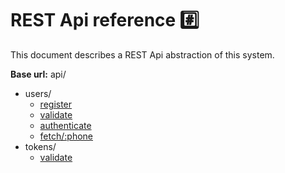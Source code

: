# REST Api reference #️⃣

This document describes a REST Api abstraction of this system.

**Base url:** api/

- users/
  - [register](./01_Users/01_register.md)
  - [validate](./01_Users/02_validate.md)
  - [authenticate](./01_Users/03_authenticate.md)
  - [fetch/:phone](./01_Users/04_fetch.md)
- tokens/
  - [validate](./02_Token/01_validate.md)

